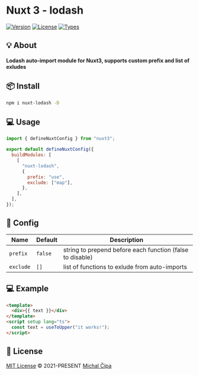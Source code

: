  <h1>Nuxt 3 - lodash</h1>
 
<p>
  <a href="https://www.npmjs.com/package/nuxt-lodash"><img src="https://badgen.net/npm/v/nuxt-lodash" alt="Version"></a>
  <a href="https://www.npmjs.com/package/nuxt-lodash"><img src="https://badgen.net/npm/license/nuxt-lodash" alt="License"></a>
  <a href="https://www.npmjs.com/package/nuxt-lodash"><img src="https://badgen.net/npm/types/nuxt-lodash" alt="Types"></a>
</p>
   
## 💡 About

<h4>Lodash auto-import module for Nuxt3, supports custom prefix and list of exludes<h4>
   
## 📦 Install

```bash
npm i nuxt-lodash -D
```

## 💻 Usage

```js
import { defineNuxtConfig } from "nuxt3";

export default defineNuxtConfig({
  buildModules: [
    [
      "nuxt-lodash",
      {
        prefix: "use",
        exclude: ["map"],
      },
    ],
  ],
});
```

## 🔨 Config

| Name      | Default | Description                                               |
| --------- | ------- | --------------------------------------------------------- |
| `prefix`  | `false` | string to prepend before each function (false to disable) |
| `exclude` | `[]`    | list of functions to exlude from auto-imports             |

## 💻 Example

```html
<template>
  <div>{{ text }}</div>
</template>
<script setup lang="ts">
  const text = useToUpper("it works!");
</script>
```

## 📄 License

[MIT License](https://github.com/cipami/nuxt-lodash/blob/master/LICENSE) © 2021-PRESENT [Michal Čípa](https://github.com/cipami)
